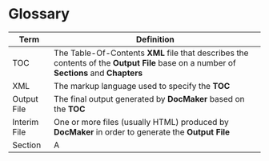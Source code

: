 # Glossary

|Term|Definition|
|---|---|
TOC|The Table-Of-Contents **XML** file that describes the contents of the **Output File** base on a number of **Sections** and **Chapters**
XML|The markup language used to specify the **TOC**
Output File|The final output generated by **DocMaker** based on the **TOC**
Interim File|One or more files (usually HTML) produced by **DocMaker** in order to generate the **Output File**
Section|A 
